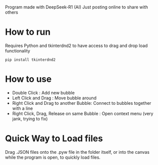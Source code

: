 Program made with DeepSeek-R1 (AI)
Just posting online to share with others

# How to run

Requires Python and tkinterdnd2 to have access to drag and drop load functionality

`pip install tkinterdnd2`

# How to use

* Double Click : Add new bubble
* Left Click and Drag : Move bubble around
* Right Click and Drag to another Bubble: Connect to bubbles together with a line
* Right Click, Drag, Release on same Bubble : Open context menu (very jank, trying to fix)

# Quick Way to Load files

Drag .JSON files onto the .pyw file in the folder itself, or into the canvas while the program is open, to quickly load files.
